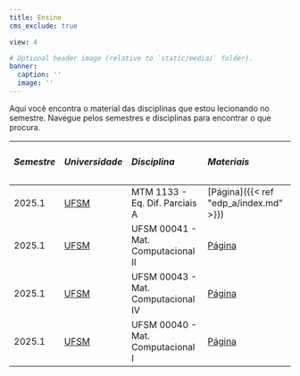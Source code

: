 ```yaml
---
title: Ensino
cms_exclude: true

view: 4

# Optional header image (relative to `static/media/` folder).
banner:
  caption: ''
  image: ''
---
```


Aqui você encontra o material das disciplinas que estou lecionando no semestre. Navegue pelos semestres e disciplinas para encontrar o que procura.

|              <h5>Semestre</h5>          | <h5>Universidade</h5>   | <h5>Disciplina</h5>   | <h5>Materiais</h5>   |
|:------------------------------------|:----|:----|:----|
| 2025.1             | [UFSM](https://www.ufsm.br/) | MTM 1133 -  Eq. Dif. Parciais A | [Página]({{< ref "edp_a/index.md" >}})  |
| 2025.1             | [UFSM](https://www.ufsm.br/) | UFSM 00041 -  Mat. Computacional II | [Página](https://github.com/felipeminuzzi/NumericalMath/tree/main/MtmComp_II)  |
| 2025.1             | [UFSM](https://www.ufsm.br/) | UFSM 00043 -  Mat. Computacional IV | [Página](https://github.com/felipeminuzzi/NumericalMath/tree/main/MtmComp_IV)  |
| 2025.1             | [UFSM](https://www.ufsm.br/) | UFSM 00040 -  Mat. Computacional I  | [Página](https://github.com/felipeminuzzi/NumericalMath/tree/main/MtmComp_I)   |